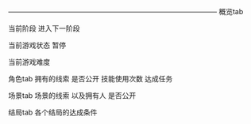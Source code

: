 ——————————————————————————————
概览tab

当前阶段
进入下一阶段

当前游戏状态
暂停

当前游戏难度

角色tab
拥有的线索 是否公开
技能使用次数
达成任务

场景tab
场景的线索 以及拥有人 是否公开

结局tab
各个结局的达成条件